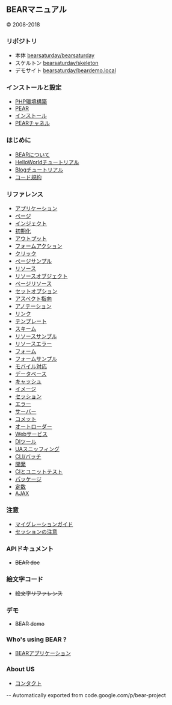 ## BEARマニュアル ##

© 2008-2018

### リポジトリ ###
  * 本体 [bearsaturday/bearsaturday](https://github.com/bearsaturday/BEAR.Saturday)
  * スケルトン [bearsaturday/skeleton](https://github.com/bearsaturday/BEARSaturday.Skeleton)
  * デモサイト [bearsaturday/beardemo.local](https://github.com/bearsaturday/beardemo.local)

### インストールと設定 ###

  * [PHP環境構築](setup_osx.md)
  * [PEAR](user_pear.md)
  * [インストール](Install.md)
  * [PEARチャネル](http://bearsaturday.github.io/pear/)

### はじめに ###
  * [BEARについて](introduction.md)
  * [HelloWorldチュートリアル](HelloWorld.md)
  * [Blogチュートリアル](blog.md)
  * [コード規約](convention.md)

### リファレンス ###

  * [アプリケーション](application.md)
  * [ページ](page.md)
  * [インジェクト](onInject.md)
  * [初期化](onInit.md)
  * [アウトプット](onOutput.md)
  * [フォームアクション](onAction.md)
  * [クリック](click.md)
  * [ページサンプル](Page_Sample.md)
  * [リソース](resource.md)
  * [リソースオブジェクト](ro.md)
  * [ページリソース](page_resource.md)
  * [セットオプション](set_options.md)
  * [アスペクト指向](AOP.md)
  * [アノテーション](annotation.md)
  * [リンク](link.md)
  * [テンプレート](resource_template.md)
  * [スキーム](resource_scheme.md)
  * [リソースサンプル](Resource_Sample.md)
  * [リソースエラー](resource_error.md)
  * [フォーム](form.md)
  * [フォームサンプル](Form_Sample.md)
  * [モバイル対応](Mobile.md)
  * [データベース](db.md)
  * [キャッシュ](cache.md)
  * [イメージ](image.md)
  * [セッション](session.md)
  * [エラー](error.md)
  * [サーバー](server.md)
  * [コメット](orbited.md)
  * [オートローダー](autoloader.md)
  * [Webサービス](web_service.md)
  * [DIツール](dependency.md)
  * [UAスニッフィング](agent.md)
  * [CLI/バッチ](CLI.md)
  * [開発](debug.md)
  * [CIとユニットテスト](ci_and_test.md)
  * [パッケージ](package.md)
  * [定数](const.md)
  * [AJAX](ajax.md)
### 注意 ###
  * [マイグレーションガイド](migration.md)
  * [セッションの注意](caution_session.md)

### APIドキュメント ###
  * ~~BEAR doc~~

### 絵文字コード ###
  * ~~絵文字リファレンス~~
### デモ ###
  * ~~BEAR demo~~

### Who's using BEAR ? ###
  * [BEARアプリケーション](Whos_Using_BEAR.md)

### About US ###
  * [コンタクト](contact.md)
  

--
Automatically exported from code.google.com/p/bear-project

